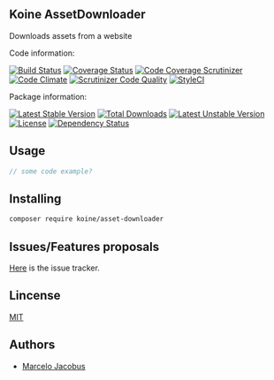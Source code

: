 Koine AssetDownloader
-----------------

Downloads assets from a website

Code information:

[![Build Status](https://travis-ci.org/koinephp/AssetDownloader.png?branch=master)](https://travis-ci.org/koinephp/AssetDownloader)
[![Coverage Status](https://coveralls.io/repos/koinephp/AssetDownloader/badge.png?branch=master)](https://coveralls.io/r/koinephp/AssetDownloader?branch=master)
[![Code Coverage Scrutinizer](https://scrutinizer-ci.com/g/koinephp/AssetDownloader/badges/coverage.png?b=master)](https://scrutinizer-ci.com/g/koinephp/AssetDownloader/?branch=master)
[![Code Climate](https://codeclimate.com/github/koinephp/AssetDownloader.png)](https://codeclimate.com/github/koinephp/AssetDownloader)
[![Scrutinizer Code Quality](https://scrutinizer-ci.com/g/koinephp/AssetDownloader/badges/quality-score.png?b=master)](https://scrutinizer-ci.com/g/koinephp/AssetDownloader/?branch=master)
[![StyleCI](https://styleci.io/repos/55406012/shield)](https://styleci.io/repos/55406012)

Package information:

[![Latest Stable Version](https://poser.pugx.org/koine/asset-downloader/v/stable.svg)](https://packagist.org/packages/koine/asset-downloader)
[![Total Downloads](https://poser.pugx.org/koine/asset-downloader/downloads.svg)](https://packagist.org/packages/koine/asset-downloader)
[![Latest Unstable Version](https://poser.pugx.org/koine/asset-downloader/v/unstable.svg)](https://packagist.org/packages/koine/asset-downloader)
[![License](https://poser.pugx.org/koine/asset-downloader/license.svg)](https://packagist.org/packages/koine/asset-downloader)
[![Dependency Status](https://gemnasium.com/koine/asset-downloader.png)](https://gemnasium.com/koine/asset-downloader)


## Usage


```php
// some code example?
```

## Installing

```bash
composer require koine/asset-downloader
```

## Issues/Features proposals

[Here](https://github.com/koinephp/AssetDownloader/issues) is the issue tracker.

## Lincense

[MIT](MIT-LICENSE)

## Authors

- [Marcelo Jacobus](https://github.com/koinephp)
